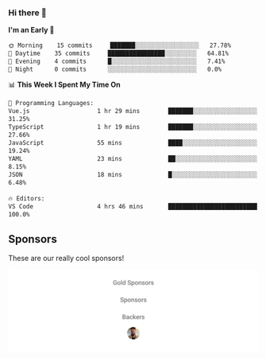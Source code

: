 ### Hi there 👋

<!--
**alexanderniebuhr/alexanderniebuhr** is a ✨ _special_ ✨ repository because its `README.md` (this file) appears on your GitHub profile.

Here are some ideas to get you started:

- 🔭 I’m currently working on ...
- 🌱 I’m currently learning ...
- 👯 I’m looking to collaborate on ...
- 🤔 I’m looking for help with ...
- 💬 Ask me about ...
- 📫 How to reach me: ...
- 😄 Pronouns: ...
- ⚡ Fun fact: ...
-->

<!--START_SECTION:waka-->
**I'm an Early 🐤** 

```text
🌞 Morning    15 commits     ███████░░░░░░░░░░░░░░░░░░   27.78% 
🌆 Daytime    35 commits     ████████████████░░░░░░░░░   64.81% 
🌃 Evening    4 commits      █░░░░░░░░░░░░░░░░░░░░░░░░   7.41% 
🌙 Night      0 commits      ░░░░░░░░░░░░░░░░░░░░░░░░░   0.0%

```


📊 **This Week I Spent My Time On** 

```text
💬 Programming Languages: 
Vue.js                   1 hr 29 mins        ███████░░░░░░░░░░░░░░░░░░   31.25% 
TypeScript               1 hr 19 mins        ███████░░░░░░░░░░░░░░░░░░   27.66% 
JavaScript               55 mins             ████░░░░░░░░░░░░░░░░░░░░░   19.24% 
YAML                     23 mins             ██░░░░░░░░░░░░░░░░░░░░░░░   8.15% 
JSON                     18 mins             █░░░░░░░░░░░░░░░░░░░░░░░░   6.48%

🔥 Editors: 
VS Code                  4 hrs 46 mins       █████████████████████████   100.0%

```


<!--END_SECTION:waka-->

## Sponsors

These are our really cool sponsors!

<!-- sponsors -->

<!-- sponsors -->

<p align="center">
  <a href="https://github.com/sponsors/alexanderniebuhr">
    <img src='./sponsors.svg'/>
  </a>
</p>
